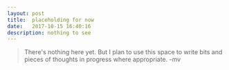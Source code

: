 ```yaml
---
layout: post
title:  placeholding for now
date:   2017-10-15 16:40:16
description: nothing to see
---
```



<blockquote>
    There's nothing here yet. But I plan to use this space to write bits and pieces of thoughts in progress where appropriate.
    -mv
</blockquote>

